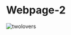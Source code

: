 # Webpage-2
![twolovers](https://user-images.githubusercontent.com/82043401/113773364-8bb04c80-96eb-11eb-8910-0854465c71df.jpg)
